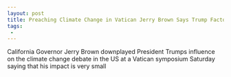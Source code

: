 ```yaml
---
layout: post
title: Preaching Climate Change in Vatican Jerry Brown Says Trump Factor Is Very Small
tags:
 -
---
```

California Governor Jerry Brown downplayed President Trumps influence on the climate change debate in the US at a Vatican symposium Saturday saying that his impact is very small
